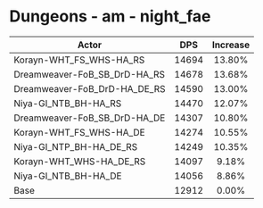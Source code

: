 # Dungeons - am - night_fae
| Actor | DPS | Increase |
|---|:---:|:---:|
|Korayn-WHT_FS_WHS-HA_RS|14694|13.80%|
|Dreamweaver-FoB_SB_DrD-HA_RS|14678|13.68%|
|Dreamweaver-FoB_DrD-HA_DE_RS|14590|13.00%|
|Niya-GI_NTB_BH-HA_RS|14470|12.07%|
|Dreamweaver-FoB_SB_DrD-HA_DE|14307|10.80%|
|Korayn-WHT_FS_WHS-HA_DE|14274|10.55%|
|Niya-GI_NTP_BH-HA_DE_RS|14249|10.35%|
|Korayn-WHT_WHS-HA_DE_RS|14097|9.18%|
|Niya-GI_NTB_BH-HA_DE|14056|8.86%|
|Base|12912|0.00%|
